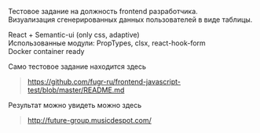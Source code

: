 Тестовое задание на должность frontend разработчика.  
Визуализация сгенерированных данных пользователей в виде таблицы.  

React + Semantic-ui (only css, adaptive)   
Использованные модули: PropTypes, clsx, react-hook-form  
Docker container ready

Само тестовое задание находится здесь  
> https://github.com/fugr-ru/frontend-javascript-test/blob/master/README.md  
  
Результат можно увидеть можно здесь       
> http://future-group.musicdespot.com/
 
